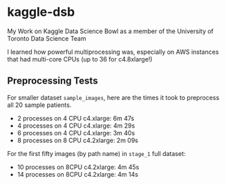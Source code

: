 # kaggle-dsb
My Work on Kaggle Data Science Bowl as a member of the University of Toronto Data Science Team

I learned how powerful multiprocessing was, especially on AWS instances that had multi-core CPUs (up to 36 for c4.8xlarge!)

## Preprocessing Tests

For smaller dataset `sample_images`, here are the times it took to preprocess all 20 sample patients.

* 2 processes on 4 CPU c4.xlarge: 6m 47s
* 4 processes on 4 CPU c4.xlarge: 4m 29s
* 6 processes on 4 CPU c4.xlarge: 3m 40s
* 8 processes on 8 CPU c4.2xlarge: 2m 09s

For the first fifty images (by path name) in `stage_1` full dataset:

* 10 processes on 8CPU c4.2xlarge: 4m 45s
* 14 processes on 8CPU c4.2xlarge: 4m 14s 
